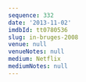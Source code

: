 ```yaml
---
sequence: 332
date: '2013-11-02'
imdbId: tt0780536
slug: in-bruges-2008
venue: null
venueNotes: null
medium: Netflix
mediumNotes: null
---
```


